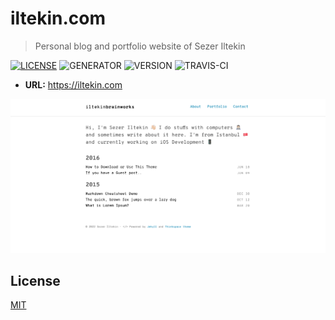 # iltekin.com

> Personal blog and portfolio website of Sezer Iltekin

[![LICENSE](https://img.shields.io/badge/license-MIT-blue.svg)](LICENSE) ![GENERATOR](https://img.shields.io/badge/made_with-jekyll-blue.svg) ![VERSION](https://img.shields.io/badge/current_version-1.0-green.svg) ![TRAVIS-CI](https://travis-ci.org/heiswayi/thinkspace.svg?branch=master)

- **URL:** https://iltekin.com

![SCREENSHOT](screenshot.png)

## License

[MIT](LICENSE.md)
